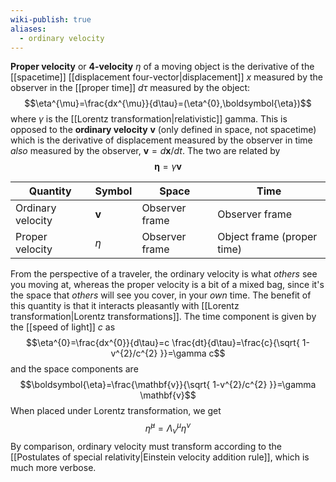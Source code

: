 ```yaml
---
wiki-publish: true
aliases:
  - ordinary velocity
---
```

**Proper velocity** or **4-velocity** $\eta$ of a moving object is the derivative of the [[spacetime]] [[displacement four-vector|displacement]] $x$ measured by the observer in the [[proper time]] $d\tau$ measured by the object:
$$\eta^{\mu}=\frac{dx^{\mu}}{d\tau}=(\eta^{0},\boldsymbol{\eta})$$
where $\gamma$ is the [[Lorentz transformation|relativistic]] gamma. This is opposed to the **ordinary velocity** $\mathbf{v}$ (only defined in space, not spacetime) which is the derivative of displacement measured by the observer in time *also* measured by the observer, $\mathbf{v}=d\mathbf{x}/dt$. The two are related by
$$\boldsymbol{\eta}=\gamma \mathbf{v}$$

| Quantity          | Symbol       | Space          | Time                       |
| ----------------- | ------------ | -------------- | -------------------------- |
| Ordinary velocity | $\mathbf{v}$ | Observer frame | Observer frame             |
| Proper velocity   | $\eta$       | Observer frame | Object frame (proper time) |

From the perspective of a traveler, the ordinary velocity is what *others* see you moving at, whereas the proper velocity is a bit of a mixed bag, since it's the space that *others* will see you cover, in your *own* time. The benefit of this quantity is that it interacts pleasantly with [[Lorentz transformation|Lorentz transformations]]. The time component is given by the [[speed of light]] $c$ as
$$\eta^{0}=\frac{dx^{0}}{d\tau}=c \frac{dt}{d\tau}=\frac{c}{\sqrt{ 1- v^{2}/c^{2} }}=\gamma c$$
and the space components are
$$\boldsymbol{\eta}=\frac{\mathbf{v}}{\sqrt{ 1-v^{2}/c^{2} }}=\gamma \mathbf{v}$$
When placed under Lorentz transformation, we get
$$\bar{\eta}^{\mu}=\Lambda_{\nu}^{\mu}\eta^{\nu}$$
By comparison, ordinary velocity must transform according to the [[Postulates of special relativity|Einstein velocity addition rule]], which is much more verbose.